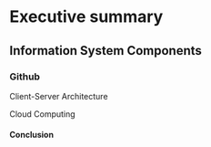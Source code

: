 # Executive summary
## Information System Components
### Github
Client-Server Architecture

Cloud Computing
#### Conclusion
